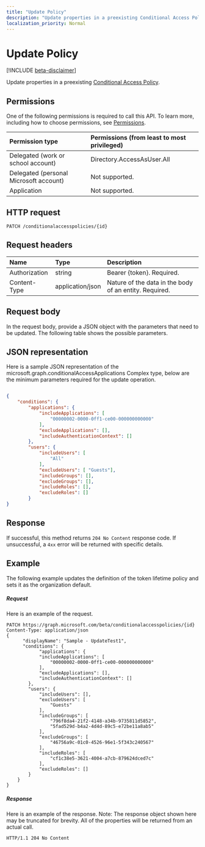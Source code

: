 ```yaml
---
title: "Update Policy"
description: "Update properties in a preexisting Conditional Access Policy."
localization_priority: Normal
---
```


# Update Policy

[!INCLUDE [beta-disclaimer](../../includes/beta-disclaimer.md)]

Update properties in a preexisting [Conditional Access Policy](../resources/ConditionalAccessPolicies.md).

## Permissions
One of the following permissions is required to call this API. To learn more, including how to choose permissions, see [Permissions](/graph/permissions-reference).

|Permission type      | Permissions (from least to most privileged)              |
|:--------------------|:---------------------------------------------------------|
|Delegated (work or school account) | Directory.AccessAsUser.All    |
|Delegated (personal Microsoft account) | Not supported.    |
|Application | Not supported. |

## HTTP request

```http
PATCH /conditionalaccesspolicies/{id}
```
## Request headers
| Name       | Type | Description|
|:---------------|:--------|:----------|
| Authorization  | string  | Bearer {token}. Required. |
| Content-Type | application/json  | Nature of the data in the body of an entity. Required. |

## Request body
In the request body, provide a JSON object with the parameters that need to be updated. The following table shows the possible parameters.

## JSON representation
Here is a sample JSON representation of the microsoft.graph.conditionalAccessApplications Complex type, below are the minimum parameters required for the update operation.

```json

{
    "conditions": {
        "applications": {
            "includeApplications": [
                "00000002-0000-0ff1-ce00-000000000000"
            ],
            "excludeApplications": [],
            "includeAuthenticationContext": []
        },
        "users": {
            "includeUsers": [
                "All"
            ],
            "excludeUsers": [ "Guests"],
            "includeGroups": [],
            "excludeGroups": [],
            "includeRoles": [],
            "excludeRoles": []
        }
}
```

## Response

If successful, this method returns `204 No Content` response code. If unsuccessful, a `4xx` error will be returned with specific details.

## Example
The following example updates the definition of the token lifetime policy and sets it as the organization default.

##### Request
Here is an example of the request.

```http
PATCH https://graph.microsoft.com/beta/conditionalaccesspolicies/{id}
Content-Type: application/json
{
      "displayName": "Sample - UpdateTest1",
      "conditions": {
            "applications": {
            "includeApplications": [
                "00000002-0000-0ff1-ce00-000000000000"
            ],
            "excludeApplications": [],
            "includeAuthenticationContext": []
        },
        "users": {
            "includeUsers": [],
            "excludeUsers": [
                "Guests"
            ],
            "includeGroups": [
                "796f8da4-21f2-4148-a34b-9735811d5852",
                "5fad529d-b4a2-4d4d-89c5-e72be11a8ab5"
            ],
            "excludeGroups": [
                "46756a9c-01c0-4526-96e1-5f343c240567"
            ],
            "includeRoles": [
                "cf1c38e5-3621-4004-a7cb-879624dced7c"
            ],
            "excludeRoles": []
        }
    }
}

```

##### Response
Here is an example of the response. Note: The response object shown here may be truncated for brevity. All of the properties will be returned from an actual call.

```http
HTTP/1.1 204 No Content
```
<!--
{
  "type": "#page.annotation",
  "suppressions": [
    "Error: /api-reference/beta/api/policy-update.md:\r\n      Exception processing links.\r\n    System.ArgumentException: Link Definition was null. Link text: !INCLUDE [beta-disclaimer](../../includes/beta-disclaimer.md)\r\n      at ApiDoctor.Validation.DocFile.get_LinkDestinations()\r\n      at ApiDoctor.Validation.DocSet.ValidateLinks(Boolean includeWarnings, String[] relativePathForFiles, IssueLogger issues, Boolean requireFilenameCaseMatch, Boolean printOrphanedFiles)"
  ]
}
-->